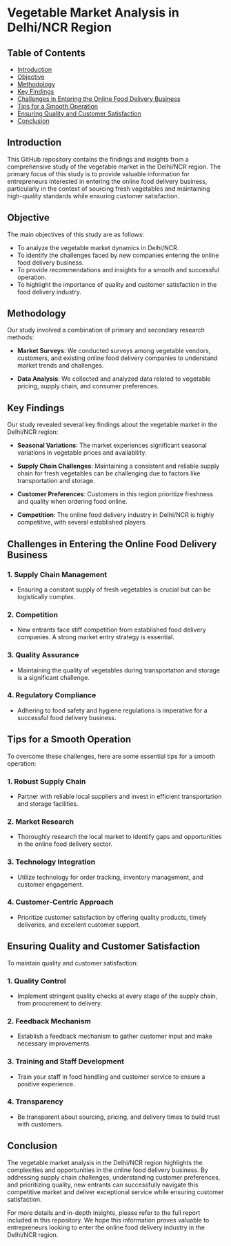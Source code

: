 <p align="center">
  <h1>Vegetable Market Analysis in Delhi/NCR Region</h1>
</p>

## Table of Contents

- [Introduction](#introduction)
- [Objective](#objective)
- [Methodology](#methodology)
- [Key Findings](#key-findings)
- [Challenges in Entering the Online Food Delivery Business](#challenges-in-entering-the-online-food-delivery-business)
- [Tips for a Smooth Operation](#tips-for-a-smooth-operation)
- [Ensuring Quality and Customer Satisfaction](#ensuring-quality-and-customer-satisfaction)
- [Conclusion](#conclusion)

## Introduction

This GitHub repository contains the findings and insights from a comprehensive study of the vegetable market in the Delhi/NCR region. The primary focus of this study is to provide valuable information for entrepreneurs interested in entering the online food delivery business, particularly in the context of sourcing fresh vegetables and maintaining high-quality standards while ensuring customer satisfaction.

## Objective

The main objectives of this study are as follows:

- To analyze the vegetable market dynamics in Delhi/NCR.
- To identify the challenges faced by new companies entering the online food delivery business.
- To provide recommendations and insights for a smooth and successful operation.
- To highlight the importance of quality and customer satisfaction in the food delivery industry.

## Methodology

Our study involved a combination of primary and secondary research methods:

- **Market Surveys**: We conducted surveys among vegetable vendors, customers, and existing online food delivery companies to understand market trends and challenges.

- **Data Analysis**: We collected and analyzed data related to vegetable pricing, supply chain, and consumer preferences.

## Key Findings

Our study revealed several key findings about the vegetable market in the Delhi/NCR region:

- **Seasonal Variations**: The market experiences significant seasonal variations in vegetable prices and availability.

- **Supply Chain Challenges**: Maintaining a consistent and reliable supply chain for fresh vegetables can be challenging due to factors like transportation and storage.

- **Customer Preferences**: Customers in this region prioritize freshness and quality when ordering food online.

- **Competition**: The online food delivery industry in Delhi/NCR is highly competitive, with several established players.

## Challenges in Entering the Online Food Delivery Business

### 1. Supply Chain Management
   - Ensuring a constant supply of fresh vegetables is crucial but can be logistically complex.
   
### 2. Competition
   - New entrants face stiff competition from established food delivery companies. A strong market entry strategy is essential.

### 3. Quality Assurance
   - Maintaining the quality of vegetables during transportation and storage is a significant challenge.

### 4. Regulatory Compliance
   - Adhering to food safety and hygiene regulations is imperative for a successful food delivery business.

## Tips for a Smooth Operation

To overcome these challenges, here are some essential tips for a smooth operation:

### 1. Robust Supply Chain
   - Partner with reliable local suppliers and invest in efficient transportation and storage facilities.

### 2. Market Research
   - Thoroughly research the local market to identify gaps and opportunities in the online food delivery sector.

### 3. Technology Integration
   - Utilize technology for order tracking, inventory management, and customer engagement.

### 4. Customer-Centric Approach
   - Prioritize customer satisfaction by offering quality products, timely deliveries, and excellent customer support.

## Ensuring Quality and Customer Satisfaction

To maintain quality and customer satisfaction:

### 1. Quality Control
   - Implement stringent quality checks at every stage of the supply chain, from procurement to delivery.

### 2. Feedback Mechanism
   - Establish a feedback mechanism to gather customer input and make necessary improvements.

### 3. Training and Staff Development
   - Train your staff in food handling and customer service to ensure a positive experience.

### 4. Transparency
   - Be transparent about sourcing, pricing, and delivery times to build trust with customers.

## Conclusion

The vegetable market analysis in the Delhi/NCR region highlights the complexities and opportunities in the online food delivery business. By addressing supply chain challenges, understanding customer preferences, and prioritizing quality, new entrants can successfully navigate this competitive market and deliver exceptional service while ensuring customer satisfaction.

For more details and in-depth insights, please refer to the full report included in this repository. We hope this information proves valuable to entrepreneurs looking to enter the online food delivery industry in the Delhi/NCR region.
